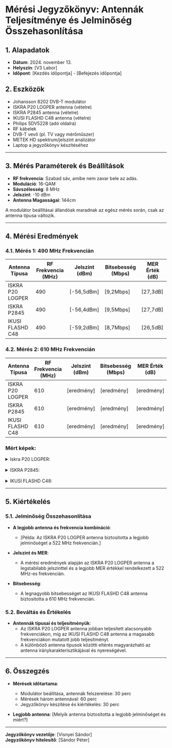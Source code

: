 # Mérési Jegyzőkönyv: Antennák Teljesítménye és Jelminőség Összehasonlítása

## 1. Alapadatok

- **Dátum**: 2024. november 13.
- **Helyszín**: [V3 Labor]
- **Időpont**: [Kezdés időpontja] - [Befejezés időpontja]

## 2. Eszközök

- Johansson 8202 DVB-T modulátor
- ISKRA P20 LOGPER antenna (vételre)
- ISKRA P2845 antenna (vételre)
- IKUSI FLASHD C48 antenna (vételre)
- Philips SDV5228 (adó oldalra)
- RF kábelek
- DVB-T vevő (pl. TV vagy mérőműszer)
- METEK HD spektrum/jelszint analizátor
- Laptop a jegyzőkönyv készítéséhez

---

## 3. Mérés Paraméterek és Beállítások

- **RF frekvencia**: Szabad sáv, amibe nem zavar bele az adás.
- **Moduláció**: 16-QAM
- **Sávszélesség**: 8 MHz
- **Jelszint**: -10 dBm
- **Antenna Magasságai**: 144cm 
   
A modulátor beállításai állandóak maradnak az egész mérés során, csak az antenna típusa változik.

---

## 4. Mérési Eredmények

### 4.1. Mérés 1: 490 MHz Frekvencián

| **Antenna Típusa**     | **RF Frekvencia (MHz)** | **Jelszint (dBm)** | **Bitsebesség (Mbps)** | **MER Érték (dB)** |
|------------------------|-------------------------|---------------------|------------------------|--------------------|
| ISKRA P20 LOGPER       | 490                     | [-56,5dBm]          | [9,2Mbps]              | [27,3dB]           |
| ISKRA P2845            | 490                     | [-56,4dBm]          | [9,5Mbps]              | [27,7dB]           |
| IKUSI FLASHD C48       | 490                     | [-59,2dBm]          | [8,7Mbps]              | [26,5dB]           |

### 4.2. Mérés 2: 610 MHz Frekvencián

| **Antenna Típusa**     | **RF Frekvencia (MHz)** | **Jelszint (dBm)** | **Bitsebesség (Mbps)** | **MER Érték (dB)** |
|------------------------|-------------------------|---------------------|------------------------|--------------------|
| ISKRA P20 LOGPER       | 610                     | [eredmény]          | [eredmény]             | [eredmény]         |
| ISKRA P2845            | 610                     | [eredmény]          | [eredmény]             | [eredmény]         |
| IKUSI FLASHD C48       | 610                     | [eredmény]          | [eredmény]             | [eredmény]         |

### Mért képek:

<details>
    <summary>Iskra P20 LOGPER:</summary>
    Kép: 490 MHz  
    ![Iskra P20 LOGPER](https://raw.githubusercontent.com/Sancy1021/Tavkozles2/refs/heads/main/Antenna%20teljes%C3%ADtm%C3%A9ny%20vs.%20jelszint/its_snapshot_0001.bmp)
</details>

<br>

<details>
    <summary>ISKRA P2845:</summary>
    2. kép: 490 MHz  
    !(Antenna teljesítmény vs. jelszint/its_snapshot_0001.bmp)
</details>

<br>

<details>
    <summary>IKUSI FLASHD C48:</summary>
    Kép: 490 MHz  
    ![IKUSI FLASHD C48](https://github.com/1SzatmariAndras6/TAVKOZLES2/blob/main/JEGYZOKONYV/03.%20Antenna%20teljesítmény%20vs.%20jelszint/its_snapshot_0003.bmp)
</details>

---

## 5. Kiértékelés

### 5.1. Jelminőség Összehasonlítása

- **A legjobb antenna és frekvencia kombináció**:
  - [Példa: Az ISKRA P20 LOGPER antenna biztosította a legjobb jelminőséget a 522 MHz frekvencián.]
  
- **Jelszint és MER**:
  - A mérési eredmények alapján az ISKRA P20 LOGPER antenna a legstabilabb jelszinttel és a legjobb MER értékkel rendelkezett a 522 MHz-es frekvencián.
  
- **Bitsebesség**:
  - A legnagyobb bitsebességet az IKUSI FLASHD C48 antenna biztosította a 610 MHz frekvencián.

### 5.2. Beváltás és Értékelés

- **Antennák típusai és teljesítményük**:
  - Az ISKRA P20 LOGPER antenna jobban teljesített alacsonyabb frekvenciákon, míg az IKUSI FLASHD C48 antenna a magasabb frekvenciákon mutatott jobb teljesítményt.
  - A különböző antenna típusok közötti eltérés magyarázható az antenna iránykarakterisztikájával és nyereségével.

---

## 6. Összegzés

- **Mérések időtartama**:
  - Modulátor beállítása, antennák felszerelése: 30 perc
  - Mérések három antennával: 60 perc
  - Jegyzőkönyv készítése és kiértékelés: 30 perc

- **Legjobb antenna**: [Melyik antenna biztosította a legjobb jelminőséget és miért?]

---

**Jegyzőkönyv vezetője**: [Visnyei Sándor]  
**Jegyzőkönyv hitelesítő**: [Sándor Péter]

